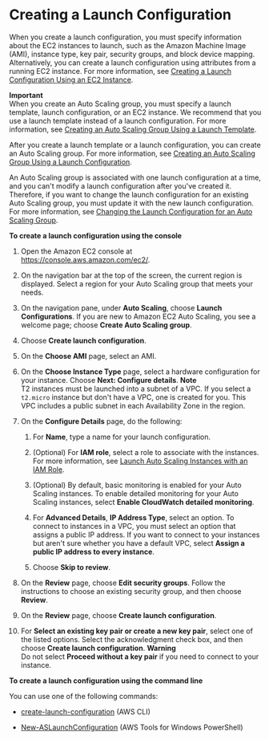 # Creating a Launch Configuration<a name="create-launch-config"></a>

When you create a launch configuration, you must specify information about the EC2 instances to launch, such as the Amazon Machine Image \(AMI\), instance type, key pair, security groups, and block device mapping\. Alternatively, you can create a launch configuration using attributes from a running EC2 instance\. For more information, see [Creating a Launch Configuration Using an EC2 Instance](create-lc-with-instanceID.md)\.

**Important**  
When you create an Auto Scaling group, you must specify a launch template, launch configuration, or an EC2 instance\. We recommend that you use a launch template instead of a launch configuration\. For more information, see [Creating an Auto Scaling Group Using a Launch Template](create-asg-launch-template.md)\.

After you create a launch template or a launch configuration, you can create an Auto Scaling group\. For more information, see [Creating an Auto Scaling Group Using a Launch Configuration](create-asg.md)\.

An Auto Scaling group is associated with one launch configuration at a time, and you can't modify a launch configuration after you've created it\. Therefore, if you want to change the launch configuration for an existing Auto Scaling group, you must update it with the new launch configuration\. For more information, see [Changing the Launch Configuration for an Auto Scaling Group](change-launch-config.md)\.

**To create a launch configuration using the console**

1. Open the Amazon EC2 console at [https://console\.aws\.amazon\.com/ec2/](https://console.aws.amazon.com/ec2/)\.

1. On the navigation bar at the top of the screen, the current region is displayed\. Select a region for your Auto Scaling group that meets your needs\.

1. On the navigation pane, under **Auto Scaling**, choose **Launch Configurations**\. If you are new to Amazon EC2 Auto Scaling, you see a welcome page; choose **Create Auto Scaling group**\.

1. Choose **Create launch configuration**\.

1. On the **Choose AMI** page, select an AMI\.

1. On the **Choose Instance Type** page, select a hardware configuration for your instance\. Choose **Next: Configure details**\.
**Note**  
T2 instances must be launched into a subnet of a VPC\. If you select a `t2.micro` instance but don't have a VPC, one is created for you\. This VPC includes a public subnet in each Availability Zone in the region\.

1. On the **Configure Details** page, do the following:

   1. For **Name**, type a name for your launch configuration\.

   1. \(Optional\) For **IAM role**, select a role to associate with the instances\. For more information, see [Launch Auto Scaling Instances with an IAM Role](us-iam-role.md)\.

   1. \(Optional\) By default, basic monitoring is enabled for your Auto Scaling instances\. To enable detailed monitoring for your Auto Scaling instances, select **Enable CloudWatch detailed monitoring**\.

   1. For **Advanced Details**, **IP Address Type**, select an option\. To connect to instances in a VPC, you must select an option that assigns a public IP address\. If you want to connect to your instances but aren't sure whether you have a default VPC, select **Assign a public IP address to every instance**\.

   1. Choose **Skip to review**\.

1. On the **Review** page, choose **Edit security groups**\. Follow the instructions to choose an existing security group, and then choose **Review**\.

1. On the **Review** page, choose **Create launch configuration**\.

1. For **Select an existing key pair or create a new key pair**, select one of the listed options\. Select the acknowledgment check box, and then choose **Create launch configuration**\.
**Warning**  
Do not select **Proceed without a key pair** if you need to connect to your instance\.

**To create a launch configuration using the command line**

You can use one of the following commands:

+ [create\-launch\-configuration](http://docs.aws.amazon.com/cli/latest/reference/autoscaling/create-launch-configuration.html) \(AWS CLI\)

+ [New\-ASLaunchConfiguration](http://docs.aws.amazon.com/powershell/latest/reference/items/New-ASLaunchConfiguration.html) \(AWS Tools for Windows PowerShell\)